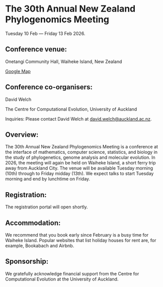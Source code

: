 # The 30th Annual New Zealand Phylogenomics Meeting

Tuesday 10 Feb — Friday 13 Feb 2026.

## Conference venue:

Onetangi Community Hall, Waiheke Island, New Zealand

[Google Map](https://maps.app.goo.gl/F98FMzZpeYsVhCXB7)

## Conference co-organisers:

David Welch

The Centre for Computational Evolution, University of Auckland

Inquiries: Please contact David Welch at david.welch@auckland.ac.nz.

## Overview:

The 30th Annual New Zealand Phylogenomics Meeting is a conference at the interface of mathematics, computer science, statistics, and biology in the study of phylogenetics, genome analysis and molecular evolution. In 2026, the meeting will again be held on Waiheke Island, a short ferry trip away from Auckland City. The venue will be available Tuesday morning (10th) through to Friday midday (13th). We expect talks to start Tuesday morning  and end by lunchtime on Friday. 

## Registration:

The registration portal will open shortly. 

## Accommodation:

We recommend that you book early since February is a busy time for Waiheke Island. Popular websites that list holiday houses for rent are, for example, Bookabach and Airbnb. 

## Sponsorship:

We gratefully acknowledge financial support from the Centre for Computational Evolution at the University of Auckland.
